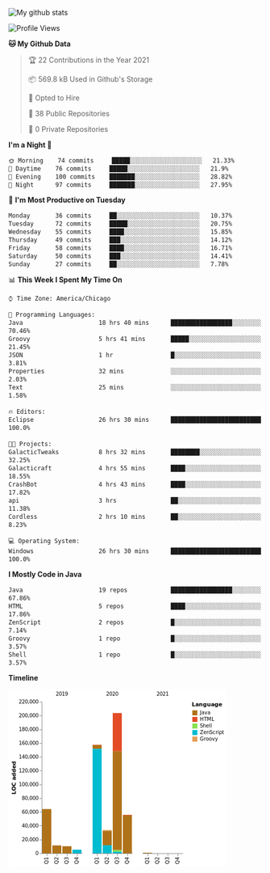 ![My github stats](https://github-readme-stats.vercel.app/api?username=romvoid95&theme=gruvbox&include_all_commits=true&show_icons=true")

<!--START_SECTION:waka-->
![Profile Views](http://img.shields.io/badge/Profile%20Views-1-blue)

**🐱 My Github Data** 

> 🏆 22 Contributions in the Year 2021
 > 
> 📦 569.8 kB Used in Github's Storage 
 > 
> 💼 Opted to Hire
 > 
> 📜 38 Public Repositories 
 > 
> 🔑 0 Private Repositories  
 > 
**I'm a Night 🦉** 

```text
🌞 Morning    74 commits     █████░░░░░░░░░░░░░░░░░░░░   21.33% 
🌆 Daytime    76 commits     █████░░░░░░░░░░░░░░░░░░░░   21.9% 
🌃 Evening    100 commits    ███████░░░░░░░░░░░░░░░░░░   28.82% 
🌙 Night      97 commits     ███████░░░░░░░░░░░░░░░░░░   27.95%

```
📅 **I'm Most Productive on Tuesday** 

```text
Monday       36 commits     ██░░░░░░░░░░░░░░░░░░░░░░░   10.37% 
Tuesday      72 commits     █████░░░░░░░░░░░░░░░░░░░░   20.75% 
Wednesday    55 commits     ████░░░░░░░░░░░░░░░░░░░░░   15.85% 
Thursday     49 commits     ███░░░░░░░░░░░░░░░░░░░░░░   14.12% 
Friday       58 commits     ████░░░░░░░░░░░░░░░░░░░░░   16.71% 
Saturday     50 commits     ███░░░░░░░░░░░░░░░░░░░░░░   14.41% 
Sunday       27 commits     ██░░░░░░░░░░░░░░░░░░░░░░░   7.78%

```


📊 **This Week I Spent My Time On** 

```text
⌚︎ Time Zone: America/Chicago

💬 Programming Languages: 
Java                     18 hrs 40 mins      █████████████████░░░░░░░░   70.46% 
Groovy                   5 hrs 41 mins       █████░░░░░░░░░░░░░░░░░░░░   21.45% 
JSON                     1 hr                █░░░░░░░░░░░░░░░░░░░░░░░░   3.81% 
Properties               32 mins             ░░░░░░░░░░░░░░░░░░░░░░░░░   2.03% 
Text                     25 mins             ░░░░░░░░░░░░░░░░░░░░░░░░░   1.58%

🔥 Editors: 
Eclipse                  26 hrs 30 mins      █████████████████████████   100.0%

🐱‍💻 Projects: 
GalacticTweaks           8 hrs 32 mins       ████████░░░░░░░░░░░░░░░░░   32.25% 
Galacticraft             4 hrs 55 mins       ████░░░░░░░░░░░░░░░░░░░░░   18.55% 
CrashBot                 4 hrs 43 mins       ████░░░░░░░░░░░░░░░░░░░░░   17.82% 
api                      3 hrs               ██░░░░░░░░░░░░░░░░░░░░░░░   11.38% 
Cordless                 2 hrs 10 mins       ██░░░░░░░░░░░░░░░░░░░░░░░   8.23%

💻 Operating System: 
Windows                  26 hrs 30 mins      █████████████████████████   100.0%

```

**I Mostly Code in Java** 

```text
Java                     19 repos            █████████████████░░░░░░░░   67.86% 
HTML                     5 repos             ████░░░░░░░░░░░░░░░░░░░░░   17.86% 
ZenScript                2 repos             █░░░░░░░░░░░░░░░░░░░░░░░░   7.14% 
Groovy                   1 repo              █░░░░░░░░░░░░░░░░░░░░░░░░   3.57% 
Shell                    1 repo              █░░░░░░░░░░░░░░░░░░░░░░░░   3.57%

```


**Timeline**

![Chart not found](https://raw.githubusercontent.com/ROMVoid95/ROMVoid95/master/charts/bar_graph.png) 


<!--END_SECTION:waka-->
